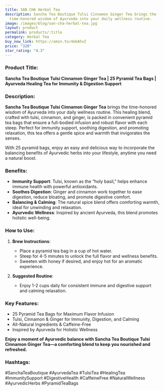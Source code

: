 ```yaml
---
title: SAN CHA Herbal Tea
description: Sancha Tea Boutique Tulsi Cinnamon Ginger Tea brings the
  time-honored wisdom of Ayurveda into your daily wellness routine.
image: /images/blog/san-cha-herbal-tea.jpg
layout: product
permalink: products/:title
category: Herbal Tea
buy_now_link: https://amzn.to/4ebAhxI
price: "320"
star_rating: "4.3"
---
```

### Product Title:
**Sancha Tea Boutique Tulsi Cinnamon Ginger Tea | 25 Pyramid Tea Bags | Ayurveda Healing Tea for Immunity & Digestion Support**

### Description:
**Sancha Tea Boutique Tulsi Cinnamon Ginger Tea** brings the time-honored wisdom of Ayurveda into your daily wellness routine. This healing blend, crafted with tulsi, cinnamon, and ginger, is packed in convenient pyramid tea bags that ensure a full-bodied infusion and robust flavor with each steep. Perfect for immunity support, soothing digestion, and promoting relaxation, this tea offers a gentle spice and warmth that invigorates the senses. 

With 25 pyramid bags, enjoy an easy and delicious way to incorporate the balancing benefits of Ayurvedic herbs into your lifestyle, anytime you need a natural boost.

### Benefits:
- **Immunity Support**: Tulsi, known as the “holy basil,” helps enhance immune health with powerful antioxidants.
- **Soothes Digestion**: Ginger and cinnamon work together to ease digestion, reduce bloating, and promote digestive comfort.
- **Balancing & Calming**: The natural spice blend offers comforting warmth, ideal for unwinding and relaxation.
- **Ayurvedic Wellness**: Inspired by ancient Ayurveda, this blend promotes holistic well-being.

### How to Use:
1. **Brew Instructions**:
   - Place a pyramid tea bag in a cup of hot water.
   - Steep for 4-5 minutes to unlock the full flavor and wellness benefits.
   - Sweeten with honey if desired, and enjoy hot for an aromatic experience.

2. **Suggested Routine**:
   - Enjoy 1-2 cups daily for consistent immune and digestive support and calming relaxation.

### Key Features:
- 25 Pyramid Tea Bags for Maximum Flavor Infusion
- Tulsi, Cinnamon & Ginger for Immunity, Digestion, and Calming
- All-Natural Ingredients & Caffeine-Free
- Inspired by Ayurveda for Holistic Wellness

**Enjoy a moment of Ayurvedic balance with Sancha Tea Boutique Tulsi Cinnamon Ginger Tea—a comforting blend to keep you nourished and refreshed.**

### Hashtags:
#SanchaTeaBoutique #AyurvedaTea #TulsiTea #HealingTea #ImmunitySupport #DigestiveHealth #CaffeineFree #NaturalWellness #AyurvedicHerbs #PyramidTeaBags
